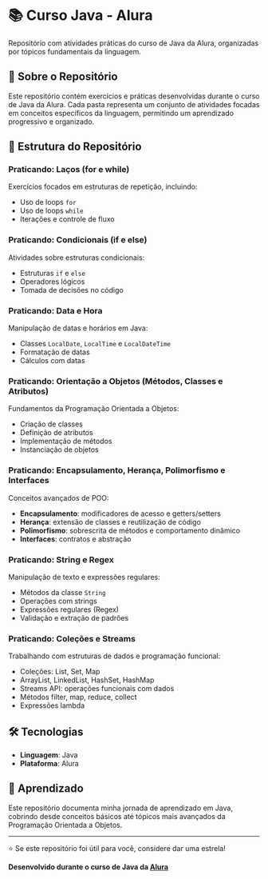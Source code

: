 # 📚 Curso Java - Alura

Repositório com atividades práticas do curso de Java da Alura, organizadas por tópicos fundamentais da linguagem.

## 🎯 Sobre o Repositório

Este repositório contém exercícios e práticas desenvolvidas durante o curso de Java da Alura. Cada pasta representa um conjunto de atividades focadas em conceitos específicos da linguagem, permitindo um aprendizado progressivo e organizado.

## 📂 Estrutura do Repositório

### Praticando: Laços (for e while)
Exercícios focados em estruturas de repetição, incluindo:
- Uso de loops `for`
- Uso de loops `while`
- Iterações e controle de fluxo

### Praticando: Condicionais (if e else)
Atividades sobre estruturas condicionais:
- Estruturas `if` e `else`
- Operadores lógicos
- Tomada de decisões no código

### Praticando: Data e Hora
Manipulação de datas e horários em Java:
- Classes `LocalDate`, `LocalTime` e `LocalDateTime`
- Formatação de datas
- Cálculos com datas

### Praticando: Orientação a Objetos (Métodos, Classes e Atributos)
Fundamentos da Programação Orientada a Objetos:
- Criação de classes
- Definição de atributos
- Implementação de métodos
- Instanciação de objetos

### Praticando: Encapsulamento, Herança, Polimorfismo e Interfaces
Conceitos avançados de POO:
- **Encapsulamento**: modificadores de acesso e getters/setters
- **Herança**: extensão de classes e reutilização de código
- **Polimorfismo**: sobrescrita de métodos e comportamento dinâmico
- **Interfaces**: contratos e abstração

### Praticando: String e Regex
Manipulação de texto e expressões regulares:
- Métodos da classe `String`
- Operações com strings
- Expressões regulares (Regex)
- Validação e extração de padrões

### Praticando: Coleções e Streams
Trabalhando com estruturas de dados e programação funcional:
- Coleções: List, Set, Map
- ArrayList, LinkedList, HashSet, HashMap
- Streams API: operações funcionais com dados
- Métodos filter, map, reduce, collect
- Expressões lambda

## 🛠️ Tecnologias

- **Linguagem**: Java
- **Plataforma**: Alura

## 📖 Aprendizado

Este repositório documenta minha jornada de aprendizado em Java, cobrindo desde conceitos básicos até tópicos mais avançados da Programação Orientada a Objetos.

---

⭐ Se este repositório foi útil para você, considere dar uma estrela!

**Desenvolvido durante o curso de Java da [Alura](https://www.alura.com.br/)**
